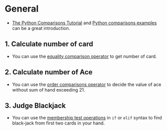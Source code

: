 # General

- [The Python Comparisons Tutorial](https://docs.python.org/3/reference/expressions.html#comparisons) and [Python comparisons examples](https://www.tutorialspoint.com/python/comparison_operators_example.htm) can be a great introduction.

## 1. Calculate number of card

- You can use the [equality comparison operator](https://docs.python.org/3/reference/expressions.html#comparisons) to get number of card.

## 2. Calculate number of Ace

- You can use the [order comparisons operator](https://docs.python.org/3/reference/expressions.html#comparisons) to decide the value of ace without sum of hand exceeding 21.

## 3. Judge Blackjack

- You can use the [membership test operations](https://docs.python.org/3/reference/expressions.html#comparisons) in `if` or `elif` syntax to find black-jack from first two cards in your hand.

